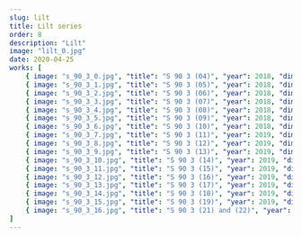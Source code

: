 ```yaml
---
slug: lilt
title: Lilt series
order: 8
description: "Lilt"
image: "lilt_0.jpg"
date: 2020-04-25
works: [
    { image: "s_90_3_0.jpg", "title": "S 90 3 (04)", "year": 2018, "dimensions": "60x71", "materials": "oil on cotton canvas" },
    { image: "s_90_3_1.jpg", "title": "S 90 3 (05)", "year": 2018, "dimensions": "65x71", "materials": "oil on cotton canvas" },
    { image: "s_90_3_2.jpg", "title": "S 90 3 (06)", "year": 2018, "dimensions": "65x71", "materials": "oil on cotton canvas" },
    { image: "s_90_3_3.jpg", "title": "S 90 3 (07)", "year": 2018, "dimensions": "60x71", "materials": "oil on cotton canvas" },
    { image: "s_90_3_4.jpg", "title": "S 90 3 (08)", "year": 2018, "dimensions": "40x50", "materials": "oil on cotton canvas" },
    { image: "s_90_3_5.jpg", "title": "S 90 3 (09)", "year": 2018, "dimensions": "60x71", "materials": "oil on cotton canvas" },
    { image: "s_90_3_6.jpg", "title": "S 90 3 (10)", "year": 2018, "dimensions": "143x168", "materials": "oil on cotton canvas" },
    { image: "s_90_3_7.jpg", "title": "S 90 3 (11)", "year": 2019, "dimensions": "70x85", "materials": "oil on cotton canvas" },
    { image: "s_90_3_8.jpg", "title": "S 90 3 (12)", "year": 2019, "dimensions": "70x85", "materials": "oil on cotton canvas" },
    { image: "s_90_3_9.jpg", "title": "S 90 3 (13)", "year": 2019, "dimensions": "89x110", "materials": "oil on cotton canvas" },
    { image: "s_90_3_10.jpg", "title": "S 90 3 (14)", "year": 2019, "dimensions": "96x120", "materials": "oil on cotton canvas" },
    { image: "s_90_3_11.jpg", "title": "S 90 3 (15)", "year": 2019, "dimensions": "122x146", "materials": "oil on cotton canvas" },
    { image: "s_90_3_12.jpg", "title": "S 90 3 (16)", "year": 2019, "dimensions": "96x120", "materials": "oil on cotton canvas" },
    { image: "s_90_3_13.jpg", "title": "S 90 3 (17)", "year": 2019, "dimensions": "135x158", "materials": "oil on cotton canvas" },
    { image: "s_90_3_14.jpg", "title": "S 90 3 (18)", "year": 2019, "dimensions": "135x158", "materials": "oil on cotton canvas" },
    { image: "s_90_3_15.jpg", "title": "S 90 3 (19)", "year": 2019, "dimensions": "70x85", "materials": "oil on cotton canvas" },
    { image: "s_90_3_16.jpg", "title": "S 90 3 (21) and (22)", "year": 2019, "dimensions": "142x169 and 142x172", "materials": "oil on cotton canvas" }
]
---
```

